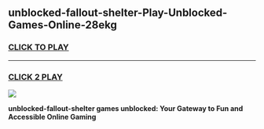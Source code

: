 
## unblocked-fallout-shelter-Play-Unblocked-Games-Online-28ekg
<h3>
<a href="https://premium76.site?title=unblocked-fallout-shelter&ref=25A">CLICK TO PLAY</a></h3>
<hr>

<h3>
<a href="https://premium76.site?title=unblocked-fallout-shelter&ref=25A">CLICK 2 PLAY</a>
  
</h3>

<a href="https://premium76.site?title=unblocked-fallout-shelter&ref=25A"><img src="https://clearcache.store/games.png"></a>


**unblocked-fallout-shelter games unblocked: Your Gateway to Fun and Accessible Online Gaming**
